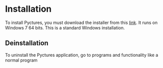 # Installation

To install Pyctures, you must download the installer from this [link](https://github.com/StevenAvelino/Pyctures/raw/master/build/Installer/Pyctures.exe). It runs on Windows 7 64 bits.
This is a standard Windows installation.

## Deinstallation

To uninstall the Pyctures application, go to programs and functionality like a normal program